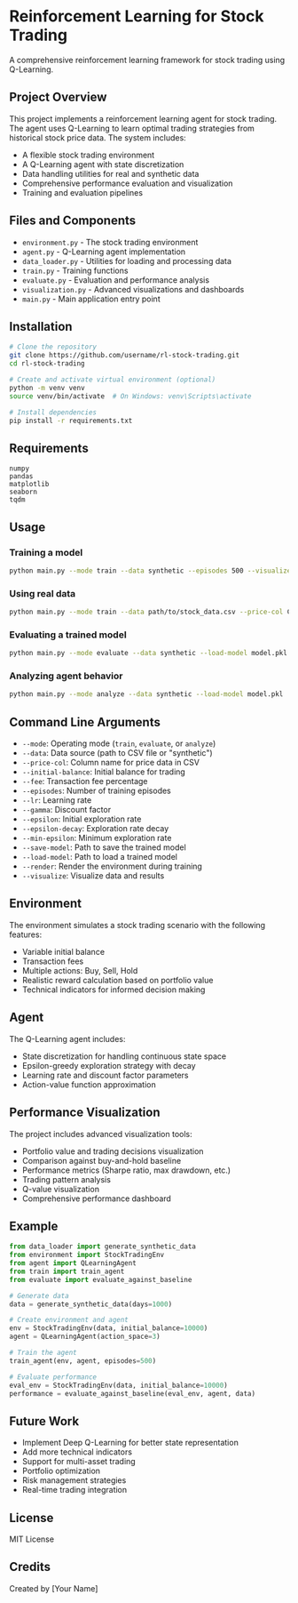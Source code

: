 # Reinforcement Learning for Stock Trading

A comprehensive reinforcement learning framework for stock trading using Q-Learning.

## Project Overview

This project implements a reinforcement learning agent for stock trading. The agent uses Q-Learning to learn optimal trading strategies from historical stock price data. The system includes:

- A flexible stock trading environment
- A Q-Learning agent with state discretization
- Data handling utilities for real and synthetic data
- Comprehensive performance evaluation and visualization
- Training and evaluation pipelines

## Files and Components

- `environment.py` - The stock trading environment
- `agent.py` - Q-Learning agent implementation
- `data_loader.py` - Utilities for loading and processing data
- `train.py` - Training functions
- `evaluate.py` - Evaluation and performance analysis
- `visualization.py` - Advanced visualizations and dashboards
- `main.py` - Main application entry point

## Installation

```bash
# Clone the repository
git clone https://github.com/username/rl-stock-trading.git
cd rl-stock-trading

# Create and activate virtual environment (optional)
python -m venv venv
source venv/bin/activate  # On Windows: venv\Scripts\activate

# Install dependencies
pip install -r requirements.txt
```

## Requirements

```
numpy
pandas
matplotlib
seaborn
tqdm
```

## Usage

### Training a model

```bash
python main.py --mode train --data synthetic --episodes 500 --visualize --save-model model.pkl
```

### Using real data

```bash
python main.py --mode train --data path/to/stock_data.csv --price-col Close
```

### Evaluating a trained model

```bash
python main.py --mode evaluate --data synthetic --load-model model.pkl --visualize
```

### Analyzing agent behavior

```bash
python main.py --mode analyze --data synthetic --load-model model.pkl
```

## Command Line Arguments

- `--mode`: Operating mode (`train`, `evaluate`, or `analyze`)
- `--data`: Data source (path to CSV file or "synthetic")
- `--price-col`: Column name for price data in CSV
- `--initial-balance`: Initial balance for trading
- `--fee`: Transaction fee percentage
- `--episodes`: Number of training episodes
- `--lr`: Learning rate
- `--gamma`: Discount factor
- `--epsilon`: Initial exploration rate
- `--epsilon-decay`: Exploration rate decay
- `--min-epsilon`: Minimum exploration rate
- `--save-model`: Path to save the trained model
- `--load-model`: Path to load a trained model
- `--render`: Render the environment during training
- `--visualize`: Visualize data and results

## Environment

The environment simulates a stock trading scenario with the following features:

- Variable initial balance
- Transaction fees
- Multiple actions: Buy, Sell, Hold
- Realistic reward calculation based on portfolio value
- Technical indicators for informed decision making

## Agent

The Q-Learning agent includes:

- State discretization for handling continuous state space
- Epsilon-greedy exploration strategy with decay
- Learning rate and discount factor parameters
- Action-value function approximation

## Performance Visualization

The project includes advanced visualization tools:

- Portfolio value and trading decisions visualization
- Comparison against buy-and-hold baseline
- Performance metrics (Sharpe ratio, max drawdown, etc.)
- Trading pattern analysis
- Q-value visualization
- Comprehensive performance dashboard

## Example

```python
from data_loader import generate_synthetic_data
from environment import StockTradingEnv
from agent import QLearningAgent
from train import train_agent
from evaluate import evaluate_against_baseline

# Generate data
data = generate_synthetic_data(days=1000)

# Create environment and agent
env = StockTradingEnv(data, initial_balance=10000)
agent = QLearningAgent(action_space=3)

# Train the agent
train_agent(env, agent, episodes=500)

# Evaluate performance
eval_env = StockTradingEnv(data, initial_balance=10000)
performance = evaluate_against_baseline(eval_env, agent, data)
```

## Future Work

- Implement Deep Q-Learning for better state representation
- Add more technical indicators
- Support for multi-asset trading
- Portfolio optimization
- Risk management strategies
- Real-time trading integration

## License

MIT License

## Credits

Created by [Your Name]